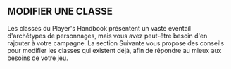 ## MODIFIER UNE CLASSE


Les classes du Player's Handbook présentent un vaste
éventail d'archétypes de personnages, mais vous avez
peut-être besoin d'en rajouter à votre campagne. La section
Suivante vous propose des conseils pour modifier les classes
qui existent déjà, afin de répondre au mieux aux besoins de
votre jeu.
